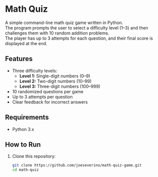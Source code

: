 # Math Quiz

A simple command-line math quiz game written in Python.  
The program prompts the user to select a difficulty level (1–3) and then challenges them with 10 random addition problems.  
The player has up to 3 attempts for each question, and their final score is displayed at the end.

## Features
- Three difficulty levels:
  - **Level 1:** Single-digit numbers (0–9)
  - **Level 2:** Two-digit numbers (10–99)
  - **Level 3:** Three-digit numbers (100–999)
- 10 randomized questions per game
- Up to 3 attempts per question
- Clear feedback for incorrect answers

## Requirements
- Python 3.x

## How to Run
1. Clone this repository:
   ```bash
   git clone https://github.com/joeseverino/math-quiz-game.git
   cd math-quiz
